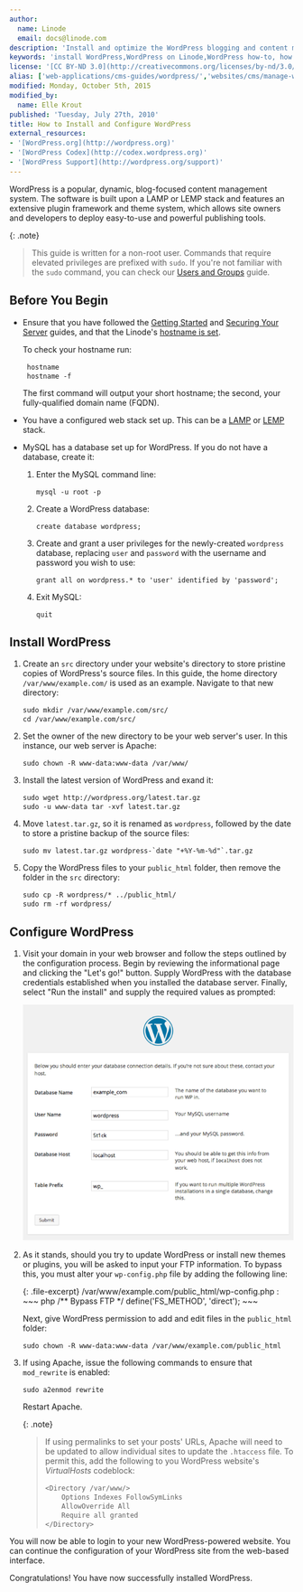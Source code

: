 ```yaml
---
author:
  name: Linode
  email: docs@linode.com
description: 'Install and optimize the WordPress blogging and content management system on your Linode.'
keywords: 'install WordPress,WordPress on Linode,WordPress how-to, how to install wordpress, how to configure wordpress'
license: '[CC BY-ND 3.0](http://creativecommons.org/licenses/by-nd/3.0/us/)'
alias: ['web-applications/cms-guides/wordpress/','websites/cms/manage-web-content-with-wordpress/']
modified: Monday, October 5th, 2015
modified_by:
  name: Elle Krout
published: 'Tuesday, July 27th, 2010'
title: How to Install and Configure WordPress
external_resources:
- '[WordPress.org](http://wordpress.org)'
- '[WordPress Codex](http://codex.wordpress.org)'
- '[WordPress Support](http://wordpress.org/support)'
---
```


WordPress is a popular, dynamic, blog-focused content management system. The software is built upon a LAMP or LEMP stack and features an extensive plugin framework and theme system, which allows site owners and developers to deploy easy-to-use and powerful publishing tools.

{: .note}
>
>This guide is written for a non-root user. Commands that require elevated privileges are prefixed with `sudo`. If you're not familiar with the `sudo` command, you can check our [Users and Groups](/docs/tools-reference/linux-users-and-groups) guide.

## Before You Begin

-  Ensure that you have followed the [Getting Started](/docs/getting-started) and [Securing Your Server](/docs/security/securing-your-server) guides, and that the Linode's [hostname is set](/docs/getting-started#setting-the-hostname).

    To check your hostname run:

        hostname
        hostname -f

    The first command will output your short hostname; the second, your fully-qualified domain name (FQDN).

-  You have a configured web stack set up. This can be a [LAMP](/docs/websites/lamp/) or [LEMP](/docs/websites/lemp/) stack.


-   MySQL has a database set up for WordPress. If you do not have a database, create it:

    1.  Enter the MySQL command line:

            mysql -u root -p

    2.  Create a WordPress database:

            create database wordpress;

    3.  Create and grant a user privileges for the newly-created `wordpress` database, replacing `user` and `password` with the username and password you wish to use:

            grant all on wordpress.* to 'user' identified by 'password';

    4.  Exit MySQL:

            quit


## Install WordPress

1.  Create an `src` directory under your website's directory to store pristine copies of WordPress's source files. In this guide, the home directory `/var/www/example.com/` is used as an example. Navigate to that new directory:

        sudo mkdir /var/www/example.com/src/
        cd /var/www/example.com/src/

2.  Set the owner of the new directory to be your web server's user. In this instance, our web server is Apache:

        sudo chown -R www-data:www-data /var/www/

3.  Install the latest version of WordPress and exand it:

        sudo wget http://wordpress.org/latest.tar.gz
        sudo -u www-data tar -xvf latest.tar.gz

4.  Move `latest.tar.gz`, so it is renamed as `wordpress`, followed by the date to store a pristine backup of the source files:

        sudo mv latest.tar.gz wordpress-`date "+%Y-%m-%d"`.tar.gz

5.  Copy the WordPress files to your `public_html` folder, then remove the folder in the `src` directory:

        sudo cp -R wordpress/* ../public_html/
        sudo rm -rf wordpress/


## Configure WordPress

1.  Visit your domain in your web browser and follow the steps outlined by the configuration process. Begin by reviewing the informational page and clicking the "Let's go!" button. Supply WordPress with the database credentials established when you installed the database server. Finally, select "Run the install" and supply the required values as prompted:

    [![WordPress Installer.](/docs/assets/wordpress-setup_small.png)](/docs/assets/wordpress-setup.png)

2.  As it stands, should you try to update WordPress or install new themes or plugins, you will be asked to input your FTP information. To bypass this, you must alter your `wp-config.php` file by adding the following line:

    {: .file-excerpt}
    /var/www/example.com/public_html/wp-config.php
    :   ~~~ php
        /** Bypass FTP */
        define('FS_METHOD', 'direct');
        ~~~

    Next, give WordPress permission to add and edit files in the `public_html` folder:

        sudo chown -R www-data:www-data /var/www/example.com/public_html

3.  If using Apache, issue the following commands to ensure that `mod_rewrite` is enabled:

        sudo a2enmod rewrite
    
    Restart Apache.

    {: .note}
    >
    >If using permalinks to set your posts' URLs, Apache will need to be updated to allow individual sites to update the `.htaccess` file. To permit this, add the following to you WordPress website's *VirtualHosts* codeblock:
    >
    >     <Directory /var/www/>
    >         Options Indexes FollowSymLinks
    >         AllowOverride All
    >         Require all granted
    >     </Directory>

You will now be able to login to your new WordPress-powered website. You can continue the configuration of your WordPress site from the web-based interface.

Congratulations! You have now successfully installed WordPress.
